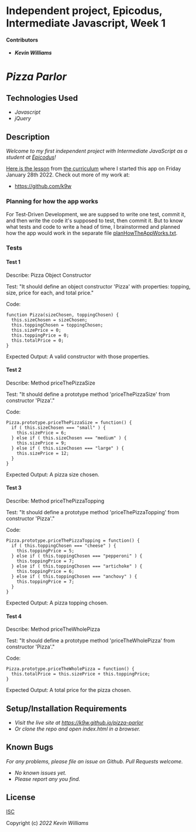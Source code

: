 # Independent project, Epicodus, Intermediate Javascript, Week 1

#### Contributors

 * _**Kevin Williams**_

# _Pizza Parlor_

## Technologies Used

* _Javascript_
* _jQuery_

## Description

_Welcome to my first independent project with Intermediate JavaScript
as a student at [Epicodus](https://epicodus.com)!_

[Here is the
lesson](https://www.learnhowtoprogram.com/intermediate-javascript/object-oriented-javascript/object-oriented-javascript-independent-project)
from [the curriculum](https://learnhowtoprogram.com) where I started
this app on Friday January 28th 2022. Check out more of my work at:

 * https://github.com/k9w


### Planning for how the app works

For Test-Driven Development, we are suppsed to write one test, commit
it, and then write the code it's supposed to test, then commit it. But
to know what tests and code to write a head of time, I brainstormed
and planned how the app would work in the separate file
[planHowTheAppWorks.txt](https://github.com/k9w/pizza-parlor/blob/main/planHowTheAppWorks.txt).


### Tests

#### Test 1

Describe: Pizza Object Constructor

Test: "It should define an object constructor 'Pizza' with properties:
topping, size, price for each, and total price."

Code:
```
function Pizza(sizeChosen, toppingChosen) {
  this.sizeChosen = sizeChosen;
  this.toppingChosen = toppingChosen;
  this.sizePrice = 0;
  this.toppingPrice = 0;
  this.totalPrice = 0;
}
```
Expected Output: A valid constructor with those properties.

#### Test 2

Describe: Method priceThePizzaSize

Test: "It should define a prototype method 'priceThePizzaSize' from constructor 'Pizza'."

Code: 
```
Pizza.prototype.priceThePizzaSize = function() {
  if ( this.sizeChosen === "small" ) {
    this.sizePrice = 6;
  } else if ( this.sizeChosen === "medium" ) {
    this.sizePrice = 9;
  } else if ( this.sizeChosen === "large" ) {
    this.sizePrice = 12;
  }
}
```
Expected Output: A pizza size chosen.

#### Test 3

Describe: Method priceThePizzaTopping

Test: "It should define a prototype method 'priceThePizzaTopping' from constructor 'Pizza'."

Code: 
```
Pizza.prototype.priceThePizzaTopping = function() {
  if ( this.toppingChosen === "cheese" ) {
    this.toppingPrice = 5;
  } else if ( this.toppingChosen === "pepperoni" ) {
    this.toppingPrice = 7;
  } else if ( this.toppingChosen === "artichoke" ) {
    this.toppingPrice = 6;
  } else if ( this.toppingChosen === "anchovy" ) {
    this.toppingPrice = 7;
  }
}
```
Expected Output: A pizza topping chosen.

#### Test 4

Describe: Method priceTheWholePizza

Test: "It should define a prototype method 'priceTheWholePizza' from constructor 'Pizza'."

Code: 
```
Pizza.prototype.priceTheWholePizza = function() {
  this.totalPrice = this.sizePrice + this.toppingPrice;
}
```
Expected Output: A total price for the pizza chosen.


## Setup/Installation Requirements

* _Visit the live site at https://k9w.github.io/pizza-parlor_
* _Or clone the repo and open index.html in a browser._


## Known Bugs

_For any problems, please file an issue on Github. Pull Requests welcome._

- _No known issues yet._
- _Please report any you find._


## License

[ISC](https://choosealicense.com/licenses/isc)

Copyright (c) _2022_ _Kevin Williams_

